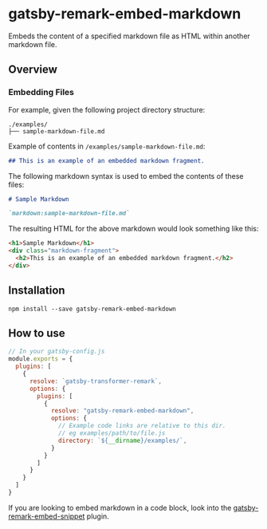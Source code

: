 # gatsby-remark-embed-markdown

Embeds the content of a specified markdown file as HTML within another markdown file.

## Overview

### Embedding Files

For example, given the following project directory structure:

```
./examples/
├── sample-markdown-file.md
```

Example of contents in `/examples/sample-markdown-file.md`:
```md
## This is an example of an embedded markdown fragment.

```


The following markdown syntax is used to embed the contents of these files:

```md
# Sample Markdown

`markdown:sample-markdown-file.md`

```

The resulting HTML for the above markdown would look something like this:

```html
<h1>Sample Markdown</h1>
<div class="markdown-fragment">
  <h2>This is an example of an embedded markdown fragment.</h2>
</div>
```

## Installation

`npm install --save gatsby-remark-embed-markdown`

## How to use

```js
// In your gatsby-config.js
module.exports = {
  plugins: [
    {
      resolve: `gatsby-transformer-remark`,
      options: {
        plugins: [
          {
            resolve: "gatsby-remark-embed-markdown",
            options: {
              // Example code links are relative to this dir.
              // eg examples/path/to/file.js
              directory: `${__dirname}/examples/`,
            }
          }
        ]
      }
    }
  ]
}
```


If you are looking to embed markdown in a code block, look into the [gatsby-remark-embed-snippet](https://www.gatsbyjs.org/packages/gatsby-remark-embed-snippet) plugin.
